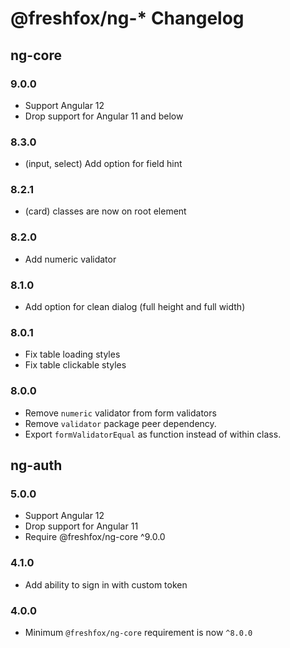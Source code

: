 # @freshfox/ng-* Changelog

## ng-core

### 9.0.0
- Support Angular 12
- Drop support for Angular 11 and below

### 8.3.0
- (input, select) Add option for field hint 

### 8.2.1
- (card) classes are now on root element

### 8.2.0
- Add numeric validator

### 8.1.0
- Add option for clean dialog (full height and full width)

### 8.0.1
- Fix table loading styles
- Fix table clickable styles

### 8.0.0
- Remove `numeric` validator from form validators
- Remove `validator` package peer dependency.
- Export `formValidatorEqual` as function instead of within class.

## ng-auth
### 5.0.0
- Support Angular 12
- Drop support for Angular 11
- Require @freshfox/ng-core ^9.0.0

### 4.1.0
- Add ability to sign in with custom token

### 4.0.0
- Minimum `@freshfox/ng-core` requirement is now `^8.0.0`
